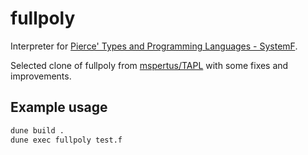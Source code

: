 # fullpoly

Interpreter for [Pierce' Types and Programming Languages - SystemF](https://www.cis.upenn.edu/~bcpierce/tapl/).

Selected clone of fullpoly from [mspertus/TAPL](https://github.com/mspertus/TAPL) with some fixes and improvements.

## Example usage

```bash
dune build .
dune exec fullpoly test.f
```
